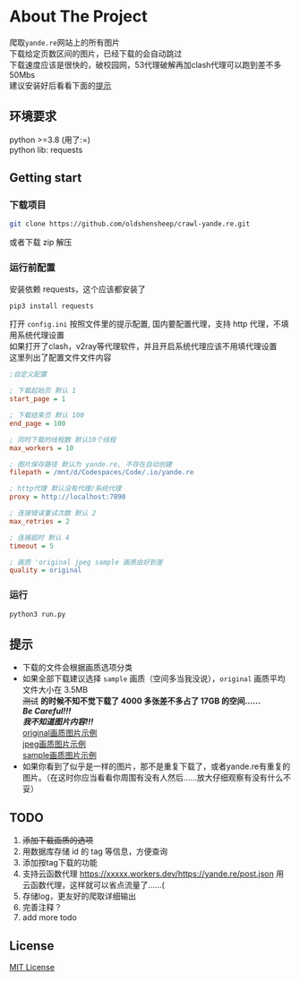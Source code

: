 # About The Project

爬取`yande.re`网站上的所有图片  
下载给定页数区间的图片，已经下载的会自动跳过  
下载速度应该是很快的，破校园网，53代理破解再加clash代理可以跑到差不多50Mbs  
建议安装好后看看下面的[提示](#提示)

## 环境要求

python >=3.8 (用了:=)  
python lib: requests

## Getting start

### 下载项目

```sh
git clone https://github.com/oldshensheep/crawl-yande.re.git
```

或者下载 zip 解压

### 运行前配置

安装依赖 requests，这个应该都安装了

```sh
pip3 install requests
```

打开 `config.ini` 按照文件里的提示配置, 国内要配置代理，支持 http 代理，不填用系统代理设置  
如果打开了clash，v2ray等代理软件，并且开启系统代理应该不用填代理设置  
这里列出了配置文件文件内容

```ini
;自定义配置

; 下载起始页 默认 1
start_page = 1

; 下载结束页 默认 100
end_page = 100

; 同时下载的线程数 默认10个线程
max_workers = 10

; 图片保存路径 默认为 yande.re, 不存在自动创建
filepath = /mnt/d/Codespaces/Code/.io/yande.re

; http代理 默认没有代理/系统代理
proxy = http://localhost:7890

; 连接错误重试次数 默认 2
max_retries = 2

; 连接超时 默认 4
timeout = 5

; 画质 'original jpeg sample 画质由好到差
quality = original
```

### 运行

```sh
python3 run.py
```

## 提示

- 下载的文件会根据画质选项分类
- 如果全部下载建议选择 `sample` 画质（空间多当我没说），`original` 画质平均文件大小在 3.5MB  
~~测试~~ **的时候不知不觉下载了 4000 多张差不多占了 17GB 的空间……**  
***Be Careful!!!***  
***我不知道图片内容!!!***  
[original画质图片示例](https://files.yande.re/image/ff3bc48f06b4247a35d9553d08cccd9a/yande.re%20750007%20bikini%20garter%20genshin_impact%20mona_%28genshin_impact%29%20pn_%28wnsl216%29%20swimsuits%20underboob%20wet.png)  
[jpeg画质图片示例](https://files.yande.re/jpeg/ff3bc48f06b4247a35d9553d08cccd9a/yande.re%20750007%20bikini%20garter%20genshin_impact%20mona_%28genshin_impact%29%20pn_%28wnsl216%29%20swimsuits%20underboob%20wet.jpg)  
[sample画质图片示例](https://files.yande.re/sample/ff3bc48f06b4247a35d9553d08cccd9a/yande.re%20750007%20sample%20bikini%20garter%20genshin_impact%20mona_%28genshin_impact%29%20pn_%28wnsl216%29%20swimsuits%20underboob%20wet.jpg)
- 如果你看到了似乎是一样的图片，那不是重复下载了，或者yande.re有重复的图片。（在这时你应当看看你周围有没有人然后……放大仔细观察有没有什么不妥）

## TODO

1. ~~添加下载画质的选项~~
2. 用数据库存储 id 的 tag 等信息，方便查询
3. 添加按tag下载的功能
4. 支持云函数代理 https://xxxxx.workers.dev/https://yande.re/post.json 用云函数代理，这样就可以省点流量了……(
5. 存储log，更友好的爬取详细输出
6. 完善注释？
7. add more todo

## License

[MIT License](https://github.com/oldshensheep/crawl-yande.re/blob/main/LICENSE)
